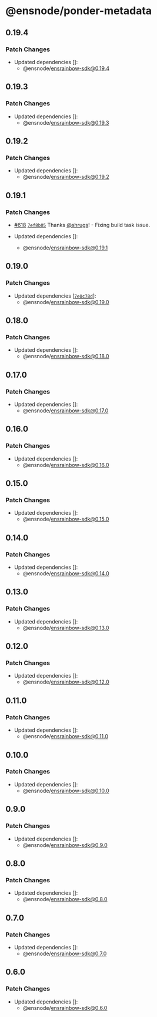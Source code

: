 # @ensnode/ponder-metadata

## 0.19.4

### Patch Changes

- Updated dependencies []:
  - @ensnode/ensrainbow-sdk@0.19.4

## 0.19.3

### Patch Changes

- Updated dependencies []:
  - @ensnode/ensrainbow-sdk@0.19.3

## 0.19.2

### Patch Changes

- Updated dependencies []:
  - @ensnode/ensrainbow-sdk@0.19.2

## 0.19.1

### Patch Changes

- [#618](https://github.com/namehash/ensnode/pull/618) [`7ef8b05`](https://github.com/namehash/ensnode/commit/7ef8b0502945339d6cdbf496f1fb26cc7f1d02a2) Thanks [@shrugs](https://github.com/shrugs)! - Fixing build task issue.

- Updated dependencies []:
  - @ensnode/ensrainbow-sdk@0.19.1

## 0.19.0

### Patch Changes

- Updated dependencies [[`7e0c78d`](https://github.com/namehash/ensnode/commit/7e0c78d8218519421b923e84723867e3e0ba76be)]:
  - @ensnode/ensrainbow-sdk@0.19.0

## 0.18.0

### Patch Changes

- Updated dependencies []:
  - @ensnode/ensrainbow-sdk@0.18.0

## 0.17.0

### Patch Changes

- Updated dependencies []:
  - @ensnode/ensrainbow-sdk@0.17.0

## 0.16.0

### Patch Changes

- Updated dependencies []:
  - @ensnode/ensrainbow-sdk@0.16.0

## 0.15.0

### Patch Changes

- Updated dependencies []:
  - @ensnode/ensrainbow-sdk@0.15.0

## 0.14.0

### Patch Changes

- Updated dependencies []:
  - @ensnode/ensrainbow-sdk@0.14.0

## 0.13.0

### Patch Changes

- Updated dependencies []:
  - @ensnode/ensrainbow-sdk@0.13.0

## 0.12.0

### Patch Changes

- Updated dependencies []:
  - @ensnode/ensrainbow-sdk@0.12.0

## 0.11.0

### Patch Changes

- Updated dependencies []:
  - @ensnode/ensrainbow-sdk@0.11.0

## 0.10.0

### Patch Changes

- Updated dependencies []:
  - @ensnode/ensrainbow-sdk@0.10.0

## 0.9.0

### Patch Changes

- Updated dependencies []:
  - @ensnode/ensrainbow-sdk@0.9.0

## 0.8.0

### Patch Changes

- Updated dependencies []:
  - @ensnode/ensrainbow-sdk@0.8.0

## 0.7.0

### Patch Changes

- Updated dependencies []:
  - @ensnode/ensrainbow-sdk@0.7.0

## 0.6.0

### Patch Changes

- Updated dependencies []:
  - @ensnode/ensrainbow-sdk@0.6.0
